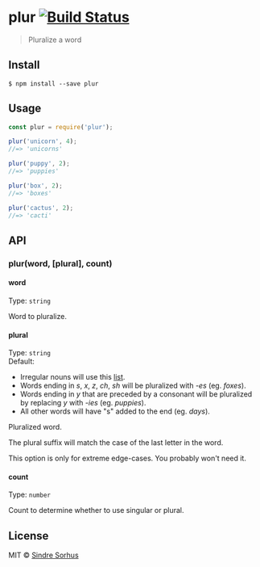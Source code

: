# plur [![Build Status](https://travis-ci.org/sindresorhus/plur.svg?branch=master)](https://travis-ci.org/sindresorhus/plur)

> Pluralize a word


## Install

```
$ npm install --save plur
```


## Usage

```js
const plur = require('plur');

plur('unicorn', 4);
//=> 'unicorns'

plur('puppy', 2);
//=> 'puppies'

plur('box', 2);
//=> 'boxes'

plur('cactus', 2);
//=> 'cacti'
```


## API

### plur(word, [plural], count)

#### word

Type: `string`

Word to pluralize.

#### plural

Type: `string`  
Default:

- Irregular nouns will use this [list](https://github.com/sindresorhus/irregular-plurals/blob/master/irregular-plurals.json).
- Words ending in *s*, *x*, *z*, *ch*, *sh* will be pluralized with *-es* (eg. *foxes*).
- Words ending in *y* that are preceded by a consonant will be pluralized by replacing *y* with *-ies* (eg. *puppies*).
- All other words will have "s" added to the end (eg. *days*).

Pluralized word.

The plural suffix will match the case of the last letter in the word.

This option is only for extreme edge-cases. You probably won't need it.

#### count

Type: `number`

Count to determine whether to use singular or plural.


## License

MIT © [Sindre Sorhus](http://sindresorhus.com)
